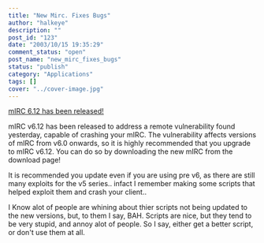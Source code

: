 ```yaml
---
title: "New Mirc. Fixes Bugs"
author: "halkeye"
description: ""
post_id: "123"
date: "2003/10/15 19:35:29"
comment_status: "open"
post_name: "new_mirc_fixes_bugs"
status: "publish"
category: "Applications"
tags: []
cover: "../cover-image.jpg"
---
```


[mIRC 6.12 has been released!](https://www.mirc.com/)

mIRC v6.12 has been released to address a remote vulnerability found yesterday, capable of crashing your mIRC. The vulnerability affects versions of mIRC from v6.0 onwards, so it is highly recommended that you upgrade to mIRC v6.12. You can do so by downloading the new mIRC from the download page!

It is recommended you update even if you are using pre v6, as there are still many exploits for the v5 series.. infact I remember making some scripts that helped exploit them and crash your client..

I Know alot of people are whining about thier scripts not being updated to the new versions, but, to them I say, BAH. Scripts are nice, but they tend to be very stupid, and annoy alot of people. So I say, either get a better script, or don't use them at all.